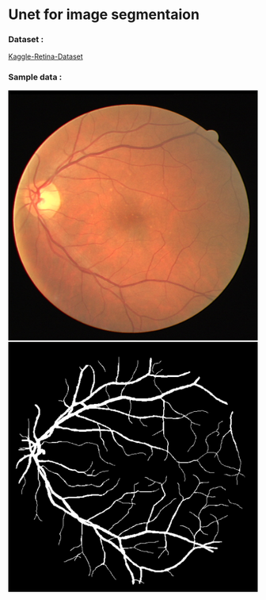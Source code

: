# Unet for image segmentaion 
### Dataset :
[Kaggle-Retina-Dataset](https://www.kaggle.com/datasets/abdallahwagih/retina-blood-vessel)  

### Sample data : 
![imgage](./src/img.png)
![mask](./src/mask.png)